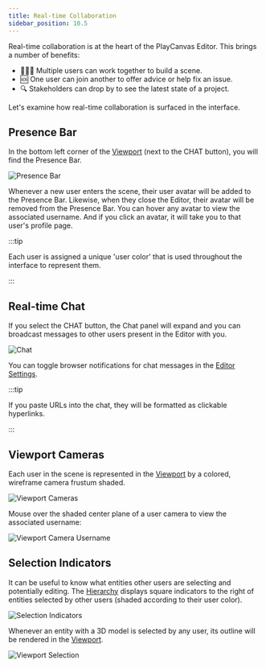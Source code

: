 ```yaml
---
title: Real-time Collaboration
sidebar_position: 10.5
---
```


Real-time collaboration is at the heart of the PlayCanvas Editor. This brings a number of benefits:

* 🧑‍🤝‍🧑 Multiple users can work together to build a scene.
* 🆘 One user can join another to offer advice or help fix an issue.
* 🔍 Stakeholders can drop by to see the latest state of a project.

Let's examine how real-time collaboration is surfaced in the interface.

## Presence Bar

In the bottom left corner of the [Viewport](../viewport) (next to the CHAT button), you will find the Presence Bar.

![Presence Bar](/images/user-manual/editor/realtime-collaboration/presence-bar.png)

Whenever a new user enters the scene, their user avatar will be added to the Presence Bar. Likewise, when they close the Editor, their avatar will be removed from the Presence Bar. You can hover any avatar to view the associated username. And if you click an avatar, it will take you to that user's profile page.

:::tip

Each user is assigned a unique 'user color' that is used throughout the interface to represent them.

:::

## Real-time Chat

If you select the CHAT button, the Chat panel will expand and you can broadcast messages to other users present in the Editor with you.

![Chat](/images/user-manual/editor/realtime-collaboration/chat.gif)

You can toggle browser notifications for chat messages in the [Editor Settings](../settings).

:::tip

If you paste URLs into the chat, they will be formatted as clickable hyperlinks.

:::

## Viewport Cameras

Each user in the scene is represented in the [Viewport](../viewport) by a colored, wireframe camera frustum shaded.

![Viewport Cameras](/images/user-manual/editor/realtime-collaboration/viewport-cameras.webp)

Mouse over the shaded center plane of a user camera to view the associated username:

![Viewport Camera Username](/images/user-manual/editor/realtime-collaboration/viewport-camera-username.png)

## Selection Indicators

It can be useful to know what entities other users are selecting and potentially editing. The [Hierarchy](../hierarchy) displays square indicators to the right of entities selected by other users (shaded according to their user color).

![Selection Indicators](/images/user-manual/editor/realtime-collaboration/selection-indicators.gif)

Whenever an entity with a 3D model is selected by any user, its outline will be rendered in the [Viewport](../viewport).

![Viewport Selection](/images/user-manual/editor/realtime-collaboration/viewport-selection.gif)
